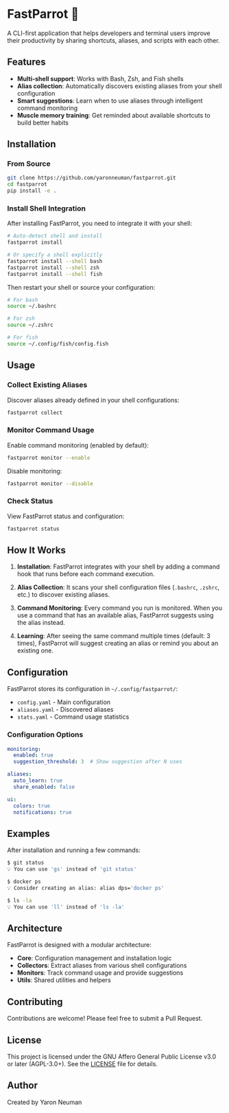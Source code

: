 # FastParrot 🦜

A CLI-first application that helps developers and terminal users improve their productivity by sharing shortcuts, aliases, and scripts with each other.

## Features

- **Multi-shell support**: Works with Bash, Zsh, and Fish shells
- **Alias collection**: Automatically discovers existing aliases from your shell configuration
- **Smart suggestions**: Learn when to use aliases through intelligent command monitoring
- **Muscle memory training**: Get reminded about available shortcuts to build better habits

## Installation

### From Source

```bash
git clone https://github.com/yaronneuman/fastparrot.git
cd fastparrot
pip install -e .
```

### Install Shell Integration

After installing FastParrot, you need to integrate it with your shell:

```bash
# Auto-detect shell and install
fastparrot install

# Or specify a shell explicitly
fastparrot install --shell bash
fastparrot install --shell zsh
fastparrot install --shell fish
```

Then restart your shell or source your configuration:

```bash
# For bash
source ~/.bashrc

# For zsh
source ~/.zshrc

# For fish
source ~/.config/fish/config.fish
```

## Usage

### Collect Existing Aliases

Discover aliases already defined in your shell configurations:

```bash
fastparrot collect
```

### Monitor Command Usage

Enable command monitoring (enabled by default):

```bash
fastparrot monitor --enable
```

Disable monitoring:

```bash
fastparrot monitor --disable
```

### Check Status

View FastParrot status and configuration:

```bash
fastparrot status
```

## How It Works

1. **Installation**: FastParrot integrates with your shell by adding a command hook that runs before each command execution.

2. **Alias Collection**: It scans your shell configuration files (`.bashrc`, `.zshrc`, etc.) to discover existing aliases.

3. **Command Monitoring**: Every command you run is monitored. When you use a command that has an available alias, FastParrot suggests using the alias instead.

4. **Learning**: After seeing the same command multiple times (default: 3 times), FastParrot will suggest creating an alias or remind you about an existing one.

## Configuration

FastParrot stores its configuration in `~/.config/fastparrot/`:

- `config.yaml` - Main configuration
- `aliases.yaml` - Discovered aliases
- `stats.yaml` - Command usage statistics

### Configuration Options

```yaml
monitoring:
  enabled: true
  suggestion_threshold: 3  # Show suggestion after N uses

aliases:
  auto_learn: true
  share_enabled: false

ui:
  colors: true
  notifications: true
```

## Examples

After installation and running a few commands:

```bash
$ git status
💡 You can use 'gs' instead of 'git status'

$ docker ps
💡 Consider creating an alias: alias dps='docker ps'

$ ls -la
💡 You can use 'll' instead of 'ls -la'
```

## Architecture

FastParrot is designed with a modular architecture:

- **Core**: Configuration management and installation logic
- **Collectors**: Extract aliases from various shell configurations
- **Monitors**: Track command usage and provide suggestions
- **Utils**: Shared utilities and helpers

## Contributing

Contributions are welcome! Please feel free to submit a Pull Request.

## License

This project is licensed under the GNU Affero General Public License v3.0 or later (AGPL-3.0+). See the [LICENSE](LICENSE) file for details.

## Author

Created by Yaron Neuman